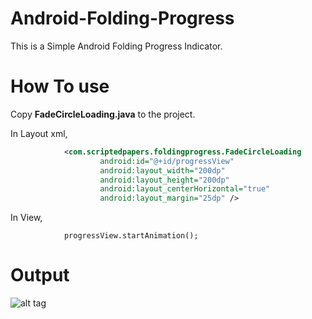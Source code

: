 # **Android-Folding-Progress**
This is a Simple Android Folding Progress Indicator.


# **How To use**
Copy **FadeCircleLoading.java** to the project.

In Layout xml,
```xml
            <com.scriptedpapers.foldingprogress.FadeCircleLoading
                    android:id="@+id/progressView"
                    android:layout_width="200dp"
                    android:layout_height="200dp"
                    android:layout_centerHorizontal="true"
                    android:layout_margin="25dp" />
```

In View,
```
            progressView.startAnimation();
```

# **Output**
![alt tag]()
